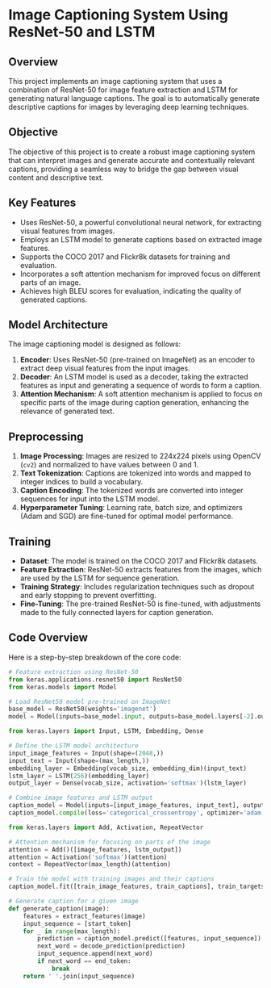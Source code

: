 # Image Captioning System Using ResNet-50 and LSTM

## Overview
This project implements an image captioning system that uses a combination of ResNet-50 for image feature extraction and LSTM for generating natural language captions. The goal is to automatically generate descriptive captions for images by leveraging deep learning techniques. 

## Objective
The objective of this project is to create a robust image captioning system that can interpret images and generate accurate and contextually relevant captions, providing a seamless way to bridge the gap between visual content and descriptive text.

## Key Features
- Uses ResNet-50, a powerful convolutional neural network, for extracting visual features from images.
- Employs an LSTM model to generate captions based on extracted image features.
- Supports the COCO 2017 and Flickr8k datasets for training and evaluation.
- Incorporates a soft attention mechanism for improved focus on different parts of an image.
- Achieves high BLEU scores for evaluation, indicating the quality of generated captions.

## Model Architecture
The image captioning model is designed as follows:
1. **Encoder**: Uses ResNet-50 (pre-trained on ImageNet) as an encoder to extract deep visual features from the input images.
2. **Decoder**: An LSTM model is used as a decoder, taking the extracted features as input and generating a sequence of words to form a caption.
3. **Attention Mechanism**: A soft attention mechanism is applied to focus on specific parts of the image during caption generation, enhancing the relevance of generated text.

## Preprocessing
1. **Image Processing**: Images are resized to 224x224 pixels using OpenCV (`cv2`) and normalized to have values between 0 and 1.
2. **Text Tokenization**: Captions are tokenized into words and mapped to integer indices to build a vocabulary.
3. **Caption Encoding**: The tokenized words are converted into integer sequences for input into the LSTM model.
4. **Hyperparameter Tuning**: Learning rate, batch size, and optimizers (Adam and SGD) are fine-tuned for optimal model performance.

## Training
- **Dataset**: The model is trained on the COCO 2017 and Flickr8k datasets.
- **Feature Extraction**: ResNet-50 extracts features from the images, which are used by the LSTM for sequence generation.
- **Training Strategy**: Includes regularization techniques such as dropout and early stopping to prevent overfitting.
- **Fine-Tuning**: The pre-trained ResNet-50 is fine-tuned, with adjustments made to the fully connected layers for caption generation.

## Code Overview
Here is a step-by-step breakdown of the core code:

```python
# Feature extraction using ResNet-50
from keras.applications.resnet50 import ResNet50
from keras.models import Model

# Load ResNet50 model pre-trained on ImageNet
base_model = ResNet50(weights='imagenet')
model = Model(inputs=base_model.input, outputs=base_model.layers[-2].output)

from keras.layers import Input, LSTM, Embedding, Dense

# Define the LSTM model architecture
input_image_features = Input(shape=(2048,))
input_text = Input(shape=(max_length,))
embedding_layer = Embedding(vocab_size, embedding_dim)(input_text)
lstm_layer = LSTM(256)(embedding_layer)
output_layer = Dense(vocab_size, activation='softmax')(lstm_layer)

# Combine image features and LSTM output
caption_model = Model(inputs=[input_image_features, input_text], outputs=output_layer)
caption_model.compile(loss='categorical_crossentropy', optimizer='adam')

from keras.layers import Add, Activation, RepeatVector

# Attention mechanism for focusing on parts of the image
attention = Add()([image_features, lstm_output])
attention = Activation('softmax')(attention)
context = RepeatVector(max_length)(attention)

# Train the model with training images and their captions
caption_model.fit([train_image_features, train_captions], train_targets, epochs=20, batch_size=64, validation_split=0.2)

# Generate caption for a given image
def generate_caption(image):
    features = extract_features(image)
    input_sequence = [start_token]
    for _ in range(max_length):
        prediction = caption_model.predict([features, input_sequence])
        next_word = decode_prediction(prediction)
        input_sequence.append(next_word)
        if next_word == end_token:
            break
    return ' '.join(input_sequence)
